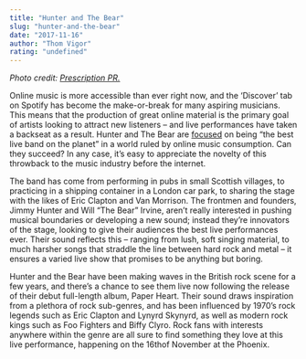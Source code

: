 ```yaml
---
title: "Hunter and The Bear"
slug: "hunter-and-the-bear"
date: "2017-11-16"
author: "Thom Vigor"
rating: "undefined"
---
```


_Photo credit: [Prescription PR.](https://www.prescriptionmusicpruk.com/press-releases/2017/3/27/hunter-the-bear-album-paper-heart-out-12-may-2017)_

Online music is more accessible than ever right now, and the ‘Discover’ tab on Spotify has become the make-or-break for many aspiring musicians. This means that the production of great online material is the primary goal of artists looking to attract new listeners – and live performances have taken a backseat as a result. Hunter and The Bear are [focused](http://www.getwestlondon.co.uk/whats-on/music-nightlife-news/hunter-bear-new-album-paper-12661616) on being “the best live band on the planet” in a world ruled by online music consumption. Can they succeed? In any case, it’s easy to appreciate the novelty of this throwback to the music industry before the internet.

The band has come from performing in pubs in small Scottish villages, to practicing in a shipping container in a London car park, to sharing the stage with the likes of Eric Clapton and Van Morrison. The frontmen and founders, Jimmy Hunter and Will “The Bear” Irvine, aren’t really interested in pushing musical boundaries or developing a new sound; instead they’re innovators of the stage, looking to give their audiences the best live performances ever. Their sound reflects this – ranging from lush, soft singing material, to much harsher songs that straddle the line between hard rock and metal – it ensures a varied live show that promises to be anything but boring.

Hunter and the Bear have been making waves in the British rock scene for a few years, and there’s a chance to see them live now following the release of their debut full-length album, Paper Heart. Their sound draws inspiration from a plethora of rock sub-genres, and has been influenced by 1970’s rock legends such as Eric Clapton and Lynyrd Skynyrd, as well as modern rock kings such as Foo Fighters and Biffy Clyro. Rock fans with interests anywhere within the genre are all sure to find something they love at this live performance, happening on the 16thof November at the Phoenix.

